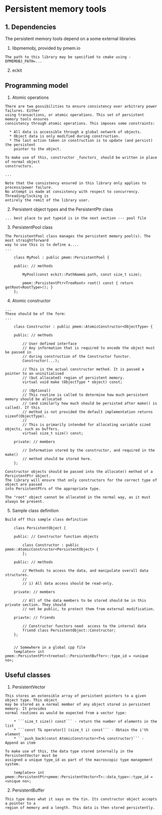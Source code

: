 # Persistent memory tools

## 1. Dependencies

  The persistent memory tools depend on a some external libraries

  1. libpmemobj, provided by pmem.io

    The path to this library may be specified to cmake using -DPMEMOBJ_PATH=...

  2. eckit

## Programming model

  1. Atomic operations

    There are two possibilities to ensure consistency over arbitrary power failures. Either
    using transactions, or atomic operations. This set of persistent memory tools ensures
    consistency through atomic operations. This imposes some constraints:

      * All data is accessible through a global network of objects.
      * Object data is only modified during construction.
      * The last action taken in construction is to update (and persist) the persistent
        pointer to the object.

    To make use of this, constructor _functors_ should be written in place of normal object
    constructors.

    ...

    Note that the consistency ensured in this library only applies to process/power failure.
    No attempt is made at consistency with respect to concurrency. Threading/locking is
    entirely the remit of the library user.

  2. Persistent object types and the PersistentPtr class

    ... best place to put typeid is in the next section --- pool file

  3. PersistentPool class

    The PersistentPool class manages the persistent memory pool(s). The most straightforward
    way to use this is to define a....
    ...

        class MyPool : public pmem::PersistentPool {

        public: // methods

            MyPool(const eckit::PathName& path, const size_t size);

            pmem::PersistentPtr<TreeRoot> root() const { return getRoot<RootType>(); }
        };

  4. Atomic constructor

    ...
    These should be of the form:
    ...

        class Constructor : public pmem::AtomicConstructor<ObjectType> {

        public: // methods

            // User defined interface
            // Any information that is required to encode the object must be passed in
            // during construction of the Constructor functor.
            Constructor(...);

            // This is the actual constructor method. It is passed a pointer to an uninitialised
            // (but allocated) region of persistent memory.
            virtual void make (ObjectType * object) const;

            // (Optional)
            // This routine is called to determine how much persistent memory should be allocated
            // (and similarly how much should be persisted after make() is called). If this
            // method is not provided the default implementation returns sizeof(ObjectType).
            //
            // This is primarily intended for allocating variable sized objects, such as buffers.
            virtual size_t size() const;

        private: // members

            // Information stored by the constructor, and required in the make()
            // method should be stored here.
        };

    Constructor objects should be passed into the allocate() method of a PersistentPtr object.
    The library will ensure that only constructors for the correct type of object are passed
    into PersistentPtrs of the appropriate type.

    The "root" object cannot be allocated in the normal way, as it must always be present.


  5. Sample class definition

    Build off this sample class definition

        class PersistentObject {

        public: // Constructor function objects

            class Constructor : public pmem::AtomicConstructor<PersistentObject> {
            };

        public: // methods

            // Methods to access the data, and manipulate overall data structures.
            //
            // i) All data access should be read-only.

        private: // members

            // All of the data members to be stored should be in this private section. They should
            // not be public, to protect them from external modification.

        priavte: // friends

            // Constructor functors need  access to the internal data
            friend class PersistentObject::Constructor;
        };


        // Somewhere in a global cpp file
        template<> int pmem::PersistentPtr<treetool::PersistentBuffer>::type_id = <unique no>;

## Useful classes

  1. PersistentVector<T>

    This stores an extensible array of persistent pointers to a given object type. This object
    may be stored as a normal member of any object stored in persistent memory. It provides
    normal routines as would be expected from a vector type:

        * ```size_t size() const``` - return the number of elements in the list
        * ```const T& operator[] (size_t i) const``` - Obtain the i'th element
        * ```push_back(const AtomicConstructor<T>& constructor)``` - Append an item

    To make use of this, the data type stored internally in the PersistentVector must be
    assigned a unique type_id as part of the macroscopic type management system.

        template<> int pmem::PersistentPtr<pmem::PersistentVector<T>::data_type>::type_id = <unique no>;

  2. PersistentBuffer

    This type does what it says on the tin. Its constructor object accepts a pointer to a
    region of memory and a length. This data is then stored persistently.




